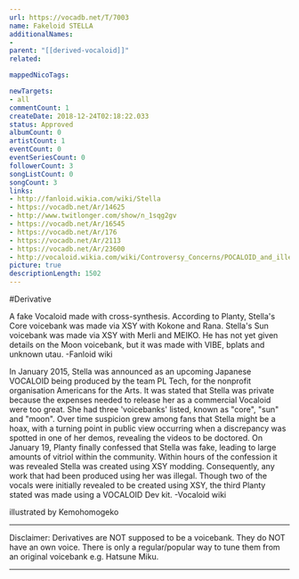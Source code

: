 ```yaml
---
url: https://vocadb.net/T/7003
name: Fakeloid STELLA
additionalNames: 
- 
parent: "[[derived-vocaloid]]"
related:

mappedNicoTags:

newTargets:
- all
commentCount: 1
createDate: 2018-12-24T02:18:22.033
status: Approved
albumCount: 0
artistCount: 1
eventCount: 0
eventSeriesCount: 0
followerCount: 3
songListCount: 0
songCount: 3
links: 
- http://fanloid.wikia.com/wiki/Stella
- https://vocadb.net/Ar/14625
- http://www.twitlonger.com/show/n_1sqg2gv
- https://vocadb.net/Ar/16545
- https://vocadb.net/Ar/176
- https://vocadb.net/Ar/2113
- https://vocadb.net/Ar/23600
- http://vocaloid.wikia.com/wiki/Controversy_Concerns/POCALOID_and_illegal_modifications
picture: true
descriptionLength: 1502
---
```


#Derivative

A fake Vocaloid made with cross-synthesis.
According to Planty, Stella's Core voicebank was made via XSY with Kokone and Rana. Stella's Sun voicebank was made via XSY with Merli and MEIKO. He has not yet given details on the Moon voicebank, but it was made with VIBE, bplats and unknown utau. -Fanloid wiki

In January 2015, Stella was announced as an upcoming Japanese VOCALOID being produced by the team PL Tech, for the nonprofit organisation Americans for the Arts. It was stated that Stella was private because the expenses needed to release her as a commercial Vocaloid were too great. She had three 'voicebanks' listed, known as "core", "sun" and "moon".
Over time suspicion grew among fans that Stella might be a hoax, with a turning point in public view occurring when a discrepancy was spotted in one of her demos, revealing the videos to be doctored. On January 19, Planty finally confessed that Stella was fake, leading to large amounts of vitriol within the community. Within hours of the confession it was revealed Stella was created using XSY modding. Consequently, any work that had been produced using her was illegal. Though two of the vocals were initially revealed to be created using XSY, the third Planty stated was made using a VOCALOID Dev kit. -Vocaloid wiki

illustrated by Kemohomogeko
___
Disclaimer:
Derivatives are NOT supposed to be a voicebank. They do NOT have an own voice. There is only a regular/popular way to tune them from an original voicebank e.g. Hatsune Miku.

---

